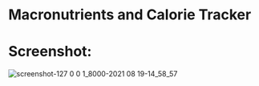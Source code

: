# Macronutrients and Calorie Tracker

# Screenshot:

![screenshot-127 0 0 1_8000-2021 08 19-14_58_57](https://user-images.githubusercontent.com/58647922/130045213-9c673e19-e9f8-47f0-b4af-fc2bb57c8be6.png)




